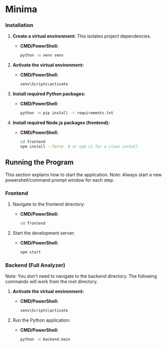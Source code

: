 # Minima

### Installation

1.  **Create a virtual environment:** This isolates project dependencies.

    *   **CMD/PowerShell:**
        ```bash
        python -m venv venv
        ```

2.  **Activate the virtual environment:**

    *   **CMD/PowerShell:**
        ```bash
        venv\Scripts\activate
        ```

3.  **Install required Python packages:**

    *   **CMD/PowerShell:**
        ```bash
        python -m pip install -r requirements.txt
        ```

4.  **Install required Node.js packages (frontend):**

    *   **CMD/PowerShell:**
        ```bash
        cd frontend
        npm install --force  # or npm ci for a clean install
        ```

## Running the Program

This section explains how to start the application. Note: Always start a new powershell/command prompt window for each step.

### Frontend

1.  Navigate to the frontend directory:

    *   **CMD/PowerShell:**
        ```bash
        cd frontend
        ```

2.  Start the development server:

    *   **CMD/PowerShell:**
        ```bash
        npm start
        ```

### Backend (Full Analyzer)

Note: You don't need to navigate to the backend directory. The following commands will work from the root directory.

1.  **Activate the virtual environment:**

    *   **CMD/PowerShell:**
        ```bash
        venv\Scripts\activate
        ```

3.  Run the Python application:

    *   **CMD/PowerShell:**
        ```bash
        python -m backend.main
        ```

